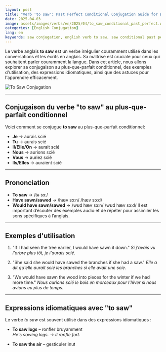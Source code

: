 ```yaml
---
layout: post
title: "Verb 'to saw': Past Perfect Conditional Conjugation Guide for Beginners"
date: 2025-04-03
image: assets/images/verbs/en/2025/04/to_saw_conditional_past_perfect.webp
categories: [English Conjugation]
lang: en
keywords: saw conjugation, english verb to saw, saw conditional past perfect, english conjugation, learn english
---
```


Le verbe anglais **to saw** est un verbe irrégulier couramment utilisé dans les conversations et les écrits en anglais. Sa maîtrise est cruciale pour ceux qui souhaitent parler couramment la langue. Dans cet article, nous allons explorer sa conjugaison au plus-que-parfait conditionnel, des exemples d'utilisation, des expressions idiomatiques, ainsi que des astuces pour l'apprendre efficacement.

![To Saw Conjugation](/assets/images/verbs/2025/04/to_saw_conditional_past_perfect.webp)

---

## Conjugaison du verbe "to saw" au plus-que-parfait conditionnel

Voici comment se conjugue **to saw** au plus-que-parfait conditionnel:

- **Je** → aurais scié
- **Tu** → aurais scié
- **Il/Elle/On** → aurait scié
- **Nous** → aurions scié
- **Vous** → auriez scié
- **Ils/Elles** → auraient scié

---

## Prononciation

- **To saw** → /tə sɔː/ 
- **Have sawn/sawed** → /hæv sɔːn/ /hæv sɔːd/
- **Would have sawn/sawed** → /wʊd hæv sɔːn/ /wʊd hæv sɔːd/
Il est important d’écouter des exemples audio et de répéter pour assimiler les sons spécifiques à l’anglais.

---

## Exemples d'utilisation

1. "If I had seen the tree earlier, I would have sawn it down."
   _Si j'avais vu l'arbre plus tôt, je l'aurais scié._

2. "She said she would have sawed the branches if she had a saw."
   _Elle a dit qu'elle aurait scié les branches si elle avait une scie._

3. "We would have sawn the wood into pieces for the winter if we had more time."
   _Nous aurions scié le bois en morceaux pour l'hiver si nous avions eu plus de temps._

---

## Expressions idiomatiques avec "to saw"

Le verbe *to saw* est souvent utilisé dans des expressions idiomatiques :

- **To saw logs** – ronfler bruyamment  
  _He's sawing logs._ → _Il ronfle fort._

- **To saw the air** – gesticuler inut